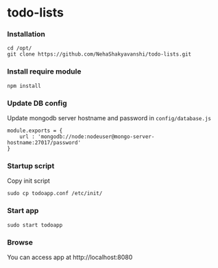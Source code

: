 # todo-lists

### Installation 

```
cd /opt/
git clone https://github.com/NehaShakyavanshi/todo-lists.git
```

### Install require module 

```
npm install
```

### Update DB config

Update mongodb server hostname and password in `config/database.js`

```
module.exports = {
 	url : 'mongodb://node:nodeuser@mongo-server-hostname:27017/password'
}
```

### Startup script 

Copy init script 

```
sudo cp todoapp.conf /etc/init/
```

### Start app 

```
sudo start todoapp
```

### Browse 

You can access app at http://localhost:8080
